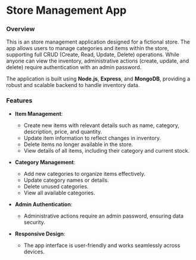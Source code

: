# Store Management App

### Overview

This is an store management application designed for a fictional store. The app allows users to manage categories and items within the store, supporting full CRUD (Create, Read, Update, Delete) operations. While anyone can view the inventory, administrative actions (create, update, and delete) require authentication with an admin password.

The application is built using **Node.js**, **Express**, and **MongoDB**, providing a robust and scalable backend to handle inventory data.

### Features

- **Item Management**: 
  - Create new items with relevant details such as name, category, description, price, and quantity.
  - Update item information to reflect changes in inventory.
  - Delete items no longer available in the store.
  - View details of all items, including their category and current stock.

- **Category Management**:
  - Add new categories to organize items effectively.
  - Update category names or details.
  - Delete unused categories.
  - View all available categories.

- **Admin Authentication**:
  - Administrative actions require an admin password, ensuring data security.

- **Responsive Design**:
  - The app interface is user-friendly and works seamlessly across devices.
